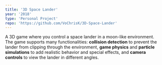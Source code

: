 ```yaml
---
title: '3D Space Lander'
year: '2018'
type: 'Personal Project'
repo: 'https://github.com/VoChrisK/3D-Space-Lander'
---
```


A 3D game where you control a space lander in a moon-like environment. The game supports many functionalities: **collision detection** to prevent the lander from clipping through the environment, **game physics** and **particle simulations** to add realistic behavior and special effects, and **camera controls** to view the lander in different angles.